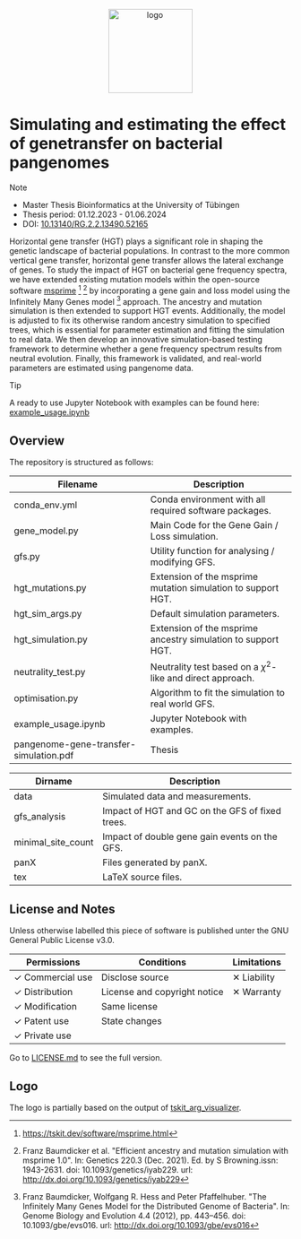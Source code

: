 
<p align="center">
<img src="logo.svg" alt="logo" height=150>
</p>

# Simulating and estimating the effect of genetransfer on bacterial pangenomes


> [!NOTE]
> - Master Thesis Bioinformatics at the University of Tübingen
> - Thesis period: 01.12.2023 - 01.06.2024
> - DOI: [10.13140/RG.2.2.13490.52165](http://dx.doi.org/10.13140/RG.2.2.13490.52165)

Horizontal gene transfer (HGT) plays a significant role in shaping the genetic landscape of bacterial populations.
In contrast to the more common vertical gene transfer, horizontal gene transfer allows the lateral exchange of genes.
To study the impact of HGT on bacterial gene frequency spectra, we have extended existing mutation models within the open-source software [msprime](https://github.com/tskit-dev/msprime) [^1] [^2] by
incorporating a gene gain and loss model using the Infinitely Many Genes model [^3] approach.
The ancestry and mutation simulation is then extended to support HGT events.
Additionally, the model is adjusted to fix its otherwise random ancestry simulation to specified trees, which is essential for parameter estimation and fitting the simulation to real data.
We then develop an innovative simulation-based testing framework to determine whether a gene frequency spectrum results from neutral evolution.
Finally, this framework is validated, and real-world parameters are estimated using pangenome data.

> [!TIP]
> A ready to use Jupyter Notebook with examples can be found here: [example_usage.ipynb](https://github.com/not-a-feature/pangenome-gene-transfer-simulation/blob/main/example_usage.ipynb)

## Overview
The repository is structured as follows:


| Filename                               | Description                                                   |
| -------------------------------------- | ------------------------------------------------------------- |
| conda_env.yml                          | Conda environment with all required software packages.       |
| gene_model.py                          | Main Code for the Gene Gain / Loss simulation.                |
| gfs.py                                 | Utility function for analysing / modifying GFS.               |
| hgt_mutations.py                       | Extension of the msprime mutation simulation to support HGT.  |
| hgt_sim_args.py                        | Default simulation parameters.                                |
| hgt_simulation.py                      | Extension of the msprime ancestry simulation to support HGT.  |
| neutrality_test.py                     | Neutrality test based on a $\chi^2$-like and direct approach. |
| optimisation.py                        | Algorithm to fit the simulation to real world GFS.            |
| example_usage.ipynb                    | Jupyter Notebook with examples.                               |
| pangenome-gene-transfer-simulation.pdf | Thesis                                                        |


| Dirname            | Description                                     |
| ------------------ | ----------------------------------------------- |
| data               | Simulated data and measurements.                |
| gfs_analysis       | Impact of HGT and GC on the GFS of fixed trees. |
| minimal_site_count | Impact of double gene gain events on the GFS.   |
| panX               | Files generated by panX.                        |
| tex                | LaTeX source files.                             |

## License and Notes
Unless otherwise labelled this piece of software is published unter the GNU General Public License v3.0.

| Permissions      | Conditions                   | Limitations |
| ---------------- | ---------------------------- | ----------- |
| ✓ Commercial use | Disclose source              | ✕ Liability |
| ✓ Distribution   | License and copyright notice | ✕ Warranty  |
| ✓ Modification   | Same license                 |             |
| ✓ Patent use     | State changes                |             |
| ✓ Private use    |                              |             |

Go to [LICENSE.md](https://github.com/not-a-feature/pangenome-gene-transfer-simulation/blob/main/LICENSE) to see the full version.

## Logo
The logo is partially based on the output of [tskit_arg_visualizer](https://github.com/kitchensjn/tskit_arg_visualizer).

[^1]: https://tskit.dev/software/msprime.html
[^2]: Franz Baumdicker et al. "Efficient ancestry and mutation simulation with msprime 1.0".
      In: Genetics 220.3 (Dec. 2021). Ed. by S Browning.issn: 1943-2631. doi: 10.1093/genetics/iyab229.
      url: http://dx.doi.org/10.1093/genetics/iyab229
[^3]: Franz Baumdicker, Wolfgang R. Hess and Peter Pfaffelhuber. "The Infinitely Many Genes Model for the Distributed Genome of Bacteria".
      In: Genome Biology and Evolution 4.4 (2012), pp. 443–456. doi: 10.1093/gbe/evs016.
      url: http://dx.doi.org/10.1093/gbe/evs016
